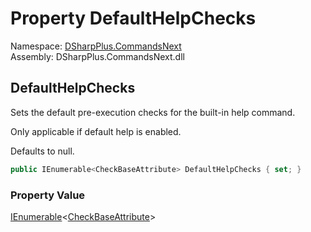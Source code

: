 # Property DefaultHelpChecks

Namespace: [DSharpPlus.CommandsNext](DSharpPlus.CommandsNext.md)  
Assembly: DSharpPlus.CommandsNext.dll

## <a id="DSharpPlus_CommandsNext_CommandsNextConfiguration_DefaultHelpChecks"></a>DefaultHelpChecks

<p>Sets the default pre-execution checks for the built-in help command.</p>
<p>Only applicable if default help is enabled.</p>
<p>Defaults to null.</p>

```csharp
public IEnumerable<CheckBaseAttribute> DefaultHelpChecks { set; }
```

### Property Value

[IEnumerable](https://learn.microsoft.com/dotnet/api/system.collections.generic.ienumerable\-1)<[CheckBaseAttribute](DSharpPlus.CommandsNext.Attributes.CheckBaseAttribute.md)\>

